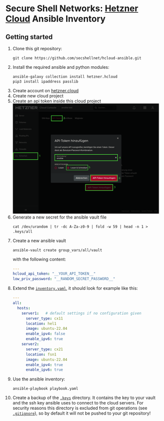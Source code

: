 # Secure Shell Networks: [Hetzner Cloud](https://www.hetzner.com/cloud) Ansible Inventory

## Getting started
1. Clone this git repository:
   ```shell
   git clone https://github.com/secshellnet/hcloud-ansible.git
   ```
2. Install the required ansible and python modules:
   ```shell
   ansible-galaxy collection install hetzner.hcloud
   pip3 install ipaddress passlib
   ```
3. Create account on [hetzner.cloud](https://console.hetzner.cloud/)
4. Create new cloud project
5. Create an api token inside this cloud project
   ![Creating an api token in the hetzner cloud console](./img/hetzner-create-api-token.png)
6. Generate a new secret for the ansible vault file
   ```shell
   cat /dev/urandom | tr -dc A-Za-z0-9 | fold -w 59 | head -n 1 > .keys/all
   ```
7. Create a new ansible vault
   ```shell
   ansible-vault create group_vars/all/vault
   ```
   with the following content:
   ```yaml
   ---
   hcloud_api_token: "__YOUR_API_TOKEN__"
   low_priv_password: "__RANDOM_SECRET_PASSWORD__"
   ```
8. Extend the [`inventory.yaml`](./inventory.yaml), it should look for example like this:
   ```yaml
   ---
   all:
     hosts:
       server1:   # default settings if no configuration given
         server_type: cx11
         location: hel1
         image: ubuntu-22.04
         enable_ipv4: false
         enable_ipv6: true
       server2:
         server_type: cx21
         location: fsn1
         image: ubuntu-22.04
         enable_ipv4: true
         enable_ipv6: true
   ```
9. Use the ansible inventory:
   ```shell
   ansible-playbook playbook.yaml
   ```
10. Create a backup of the [`.keys`](./keys/) directory. It contains the key to your vault and the ssh key ansible uses to connect to the cloud servers. For security reasons this directory is excluded from git operations (see [`.gitignore`](./.gitignore)), so by default it will not be pushed to your git repository!